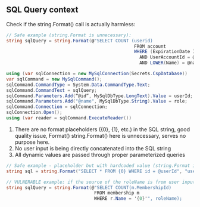 ## SQL Query context
Check if the string.Format() call is actually harmless:

```c#
// Safe example (string.Format is unnecessary):
string sqlQuery = string.Format(@"SELECT COUNT (userid)
                                                FROM account 
                                                WHERE (ExpirationDate IS NULL)
                                                  AND UserAccountId = @id 
                                                  AND LOWER(Name) = @name;”);

using (var sqlConnection = new MySqlConnection(Secrets.CspDatabase))
var sqlCommand = new MySqlCommand();
sqlCommand.CommandType = System.Data.CommandType.Text;
sqlCommand.CommandText = sqlQuery;
sqlCommand.Parameters.Add(“@id”, MySqlDbType.LongText).Value = userId;
sqlCommand.Parameters.Add("@name", MySqlDbType.String).Value = role;
sqlCommand.Connection = sqlConnection;
sqlConnection.Open();
using (var reader = sqlCommand.ExecuteReader())
```
1. There are no format placeholders ({0}, {1}, etc.) in the SQL string, good quality issue, Format() string.Format() here is unnecessary, serves no purpose here.
2. No user input is being directly concatenated into the SQL string
3. All dynamic values are passed through proper parameterized queries

```c#
// Safe example - placeholder but with hardcoded value (string.Format is unnecessary):
string sql = string.Format("SELECT * FROM {0} WHERE id = @userId", "users");
```

```c#
// VULNERABLE example: if the source of the roleName is from user input
string sqlQuery = string.Format(@"SELECT COUNT(m.MembershipId) 
                                 FROM membership m 
                                 WHERE r.Name = '{0}'", roleName);
```



